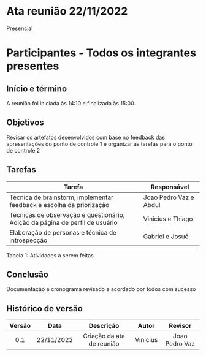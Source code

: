 # Ata reunião 22/11/2022

Presencial 

# Participantes - Todos os integrantes presentes

## Início e término
A reunião foi iniciada às 14:10 e finalizada às 15:00.

## Objetivos
Revisar os artefatos desenvolvidos com base no feedback das apresentações do ponto de controle 1 e organizar as tarefas para o ponto de controle 2

## Tarefas

| Tarefa | Responsável |
| ---- | ---- |
| Técnica de brainstorm, implementar feedback e escolha da priorização | Joao Pedro Vaz  e Abdul
| Técnicas de observação e questionário, Adição da página de perfil de usuário |  Vinicius e Thiago
| Elaboração de personas e técnica de introspecção | Gabriel e Josué

Tabela 1: Atividades a serem feitas



## Conclusão

Documentação e cronograma revisado e acordado por todos com sucesso

## Histórico de versão
| Versão | Data | Descrição | Autor | Revisor |
| :----: | :--: | :-------: | :---: | :-----: |
| 0.1 | 22/11/2022 | Criação da ata de reunião | Vinicius | Joao Pedro Vaz |
